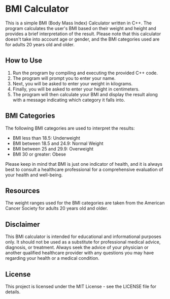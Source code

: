 # BMI Calculator
This is a simple BMI (Body Mass Index) Calculator written in C++. The program calculates the user's BMI based on their weight and height and provides a brief interpretation of the result. Please note that this calculator doesn't take into account age or gender, and the BMI categories used are for adults 20 years old and older.

## How to Use
1. Run the program by compiling and executing the provided C++ code.
2. The program will prompt you to enter your name.
3. Next, you will be asked to enter your weight in kilograms.
4. Finally, you will be asked to enter your height in centimeters.
5. The program will then calculate your BMI and display the result along with a message indicating which category it falls into.

## BMI Categories
The following BMI categories are used to interpret the results:

- BMI less than 18.5: Underweight
- BMI between 18.5 and 24.9: Normal Weight
- BMI between 25 and 29.9: Overweight
- BMI 30 or greater: Obese

Please keep in mind that BMI is just one indicator of health, and it is always best to consult a healthcare professional for a comprehensive evaluation of your health and well-being.

## Resources
The weight ranges used for the BMI categories are taken from the American Cancer Society for adults 20 years old and older.

## Disclaimer
This BMI calculator is intended for educational and informational purposes only. It should not be used as a substitute for professional medical advice, diagnosis, or treatment. Always seek the advice of your physician or another qualified healthcare provider with any questions you may have regarding your health or a medical condition.

## License
This project is licensed under the MIT License - see the LICENSE file for details.

